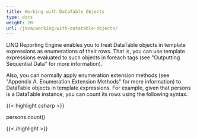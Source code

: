 ```yaml
---
title: Working with DataTable Objects
type: docs
weight: 20
url: /java/working-with-datatable-objects/
---
```


LINQ Reporting Engine enables you to treat DataTable objects in template expressions as enumerations of their rows. That is, you can use template expressions evaluated to such objects in foreach tags (see "Outputting Sequential Data" for more information).

Also, you can normally apply enumeration extension methods (see "Appendix A. Enumeration Extension Methods" for more information) to DataTable objects in template expressions. For example, given that persons is a DataTable instance, you can count its rows using the following syntax.

{{< highlight csharp >}}

 persons.count()

{{< /highlight >}}
